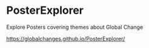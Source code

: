 # PosterExplorer
Explore Posters covering themes about Global Change

https://globalchanges.github.io/PosterExplorer/


